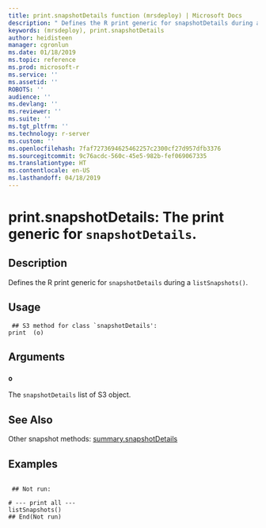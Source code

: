 ```yaml
---
title: print.snapshotDetails function (mrsdeploy) | Microsoft Docs
description: " Defines the R print generic for snapshotDetails during a  listSnapshots(). "
keywords: (mrsdeploy), print.snapshotDetails
author: heidisteen
manager: cgronlun
ms.date: 01/18/2019
ms.topic: reference
ms.prod: microsoft-r
ms.service: ''
ms.assetid: ''
ROBOTS: ''
audience: ''
ms.devlang: ''
ms.reviewer: ''
ms.suite: ''
ms.tgt_pltfrm: ''
ms.technology: r-server
ms.custom: ''
ms.openlocfilehash: 7faf7273694625462257c2300cf27d957dfb3376
ms.sourcegitcommit: 9c76acdc-560c-45e5-982b-fef069067335
ms.translationtype: HT
ms.contentlocale: en-US
ms.lasthandoff: 04/18/2019
---
```

 # <a name="printsnapshotdetails-the-print-generic-for-snapshotdetails"></a>print.snapshotDetails: The print generic for `snapshotDetails`. 
 ## <a name="description"></a>Description

Defines the R print generic for `snapshotDetails` during a `listSnapshots()`.


 ## <a name="usage"></a>Usage

```   
 ## S3 method for class `snapshotDetails':
print  (o)

```

 ## <a name="arguments"></a>Arguments



 ### `o`
 The `snapshotDetails` list of S3 object. 



 ## <a name="see-also"></a>See Also

Other snapshot methods: [summary.snapshotDetails](summary.snapshotDetails.md)

 ## <a name="examples"></a>Examples

 ```

  ## Not run:

# --- print all ---
listSnapshots()
 ## End(Not run) 
```

